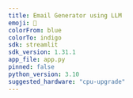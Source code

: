 ```yaml
---
title: Email Generator using LLM
emoji: 🚀
colorFrom: blue
colorTo: indigo
sdk: streamlit
sdk_version: 1.31.1
app_file: app.py
pinned: false
python_version: 3.10
suggested_hardware: "cpu-upgrade"
---
```

